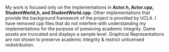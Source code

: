 My work is focused only on the implementations in **Actor.h, Actor.cpp, StudentWorld,h, and StudentWorld.cpp**. Other implementations that provide the background framework of the project is provided by UCLA.
I have removed cpp files that do not interfere with understanding my implementations for the purpose of preseving academic integrity.
Game assets are truncated and displays a sample level. Graphical Representations are not shown to preserve academic integrity & restrict unlicensed redistribution.
